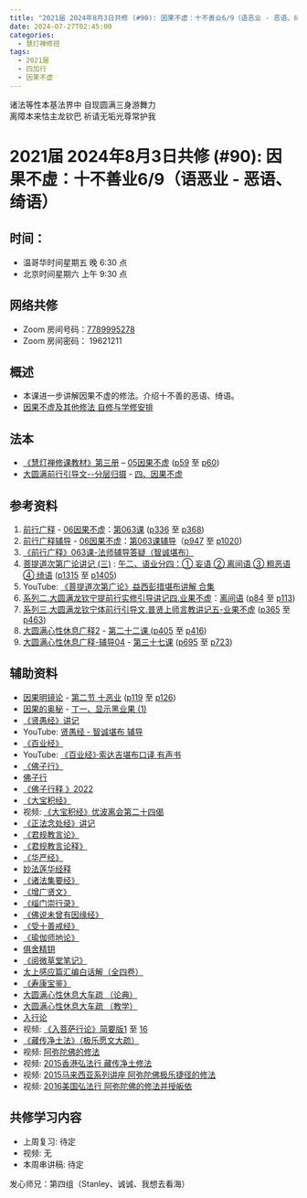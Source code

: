 ```yaml
---
title: "2021届 2024年8月3日共修 (#90): 因果不虚：十不善业6/9（语恶业 - 恶语、绮语）"
date: 2024-07-27T02:45:00
categories:
  - 慧灯禅修班
tags:
  - 2021届
  - 四加行
  - 因果不虚
---
```

诸法等性本基法界中 自现圆满三身游舞力\
离障本来怙主龙钦巴 祈请无垢光尊常护我

# 2021届 2024年8月3日共修 (#90): 因果不虚：十不善业6/9（语恶业 - 恶语、绮语）

## 时间：

* 温哥华时间星期五 晚 6:30 点
* 北京时间星期六 上午 9:30 点

## 网络共修

* Zoom 房间号码：[7789995278](https://us02web.zoom.us/j/7789995278?pwd=VjZmbWJFY2k2K0E5RVB2cTNIQmhqUT09)
* Zoom 房间密码： 19621211

## 概述

* 本课进一步讲解因果不虚的修法。介绍十不善的恶语、绮语。 
* [因果不虚及其他修法 自修与学修安排 ](https://fohuifayu.com/index.php/huideng-jiangtang/chanxiuke/zen-03/8655-zen03-ygbx)

## 法本

* [《慧灯禅修课教材》第三册](https://huidengchanxiu.net/books/b3/) – [05因果不虚](https://huidengchanxiu.net/books/b3/3-05) ([p59](https://huidengchanxiu.net/books/b3/3-05/#p59) 至 [p60](https://huidengchanxiu.net/books/b3/3-05/#p60))
* [大圆满前行引导文--分层归摄](https://huidengchanxiu.net/refs/qxgs/dymqx-fcgs) - [四、因果不虚](https://huidengchanxiu.net/refs/qxgs/dymqx-fcgs#%E5%9B%9B%E5%9B%A0%E6%9E%9C%E4%B8%8D%E8%99%9A) 

## 参考资料

1. [](https://huidengchanxiu.net/refs/qxgs/fudao/qxgsfd-06yg#%E5%89%8D%E8%A1%8C%E5%B9%BF%E9%87%8A059%E8%AF%BE-%E6%B3%95%E5%B8%88%E8%BE%85%E5%AF%BC%E7%AD%94%E7%96%91%E6%99%BA%E8%AF%9A%E5%A0%AA%E5%B8%83)[前行广释](https://huidengchanxiu.net/refs/qxgs) - [06因果不虚](https://huidengchanxiu.net/refs/qxgs/qxgs-06yg)：[第063课](https://huidengchanxiu.net/refs/qxgs/qxgs-06yg/#%E5%89%8D%E8%A1%8C%E5%B9%BF%E9%87%8A%E7%AC%AC063%E8%AF%BE) ([p336](https://huidengchanxiu.net/refs/qxgs/qxgs-06yg/#p336) 至 [p368](https://huidengchanxiu.net/refs/qxgs/qxgs-06yg/#p368))
2. [](https://huidengchanxiu.net/refs/qxgs/qxgs-06yg#%E5%89%8D%E8%A1%8C%E5%B9%BF%E9%87%8A%E7%AC%AC060%E8%AF%BE)[前行广释辅导](https://huidengchanxiu.net/refs/fudao) - [06因果不虚](https://huidengchanxiu.net/refs/qxgs/fudao/qxgsfd-06yg)：[第063课辅导](https://huidengchanxiu.net/refs/qxgs/fudao/qxgsfd-06yg/#%E5%89%8D%E8%A1%8C%E5%B9%BF%E9%87%8A%E7%AC%AC063%E8%AF%BE%E8%BE%85%E5%AF%BC)（[p947](https://huidengchanxiu.net/refs/qxgs/fudao/qxgsfd-06yg/#p947) 至 [p1020](https://huidengchanxiu.net/refs/qxgs/fudao/qxgsfd-06yg/#p1020))
3. [](https://huidengchanxiu.net/refs/qxgs/fudao/qxgsfd-06yg#%E5%89%8D%E8%A1%8C%E5%B9%BF%E9%87%8A059%E8%AF%BE-%E6%B3%95%E5%B8%88%E8%BE%85%E5%AF%BC%E7%AD%94%E7%96%91%E6%99%BA%E8%AF%9A%E5%A0%AA%E5%B8%83)[《前行广释》063课-法师辅导答疑（智诚堪布）](https://huidengchanxiu.net/refs/qxgs/fudao/qxgsfd-06yg/#%E5%89%8D%E8%A1%8C%E5%B9%BF%E9%87%8A063%E8%AF%BE-%E6%B3%95%E5%B8%88%E8%BE%85%E5%AF%BC%E7%AD%94%E7%96%91%E6%99%BA%E8%AF%9A%E5%A0%AA%E5%B8%83)
4. [菩提道次第广论讲记 (三)](https://huidengchanxiu.net/refs/ptdcdgl/3/) : [午二、语业分四：① 妄语 ② 离间语 ③ 粗恶语 ④ 绮语](https://huidengchanxiu.net/refs/ptdcdgl/3/#%E5%8D%88%E4%BA%8C%E8%AF%AD%E4%B8%9A%E5%88%86%E5%9B%9B-%E5%A6%84%E8%AF%AD--%E7%A6%BB%E9%97%B4%E8%AF%AD--%E7%B2%97%E6%81%B6%E8%AF%AD--%E7%BB%AE%E8%AF%AD) ([p1315](https://huidengchanxiu.net/refs/ptdcdgl/3/#p1315) 至 [p1405](https://huidengchanxiu.net/refs/ptdcdgl/3/#p1405))
5. YouTube: [《菩提道次第广论》益西彭措堪布讲解 合集](https://www.youtube.com/playlist?list=PLvhysUtdbxCBq9MxPLr6pauLmbwndXY9o)[](https://huidengchanxiu.net/refs/xmfw/s2/s2-sxyd4-ygbx)
6. [系列二.大圆满龙钦宁提前行实修引导讲记四.业果不虚](https://huidengchanxiu.net/refs/xmfw/s2/s2-sxyd4-ygbx)：[离间语](https://huidengchanxiu.net/refs/xmfw/s2/s2-sxyd4-ygbx/#b%E7%A6%BB%E9%97%B4%E8%AF%AD) ([p84](https://huidengchanxiu.net/refs/xmfw/s2/s2-sxyd4-ygbx/#p84) 至 [p113](https://huidengchanxiu.net/refs/xmfw/s2/s2-sxyd4-ygbx/#p113))
7. [系列三.大圆满龙钦宁体前行引导文.普贤上师言教讲记五-业果不虚](https://huidengchanxiu.net/refs/xmfw/s3/s3-ydw5-ygbx) ([p365](https://huidengchanxiu.net/refs/xmfw/s3/s3-ydw5-ygbx/#p365) 至 [p463](https://huidengchanxiu.net/refs/xmfw/s3/s3-ydw5-ygbx/#p463))
8. [大圆满心性休息广释2](https://huidengchanxiu.net/refs/dymxxxx/dymxxxx-gs2) - [第二十二课 ](https://huidengchanxiu.net/refs/dymxxxx/dymxxxx-gs2#%E7%AC%AC%E4%BA%8C%E5%8D%81%E4%BA%8C%E8%AF%BE) ([p405](https://huidengchanxiu.net/refs/dymxxxx/dymxxxx-gs2/#p405) 至 [p416](https://huidengchanxiu.net/refs/dymxxxx/dymxxxx-gs2/#p416))
9. [大圆满心性休息广释-辅导04](https://huidengchanxiu.net/refs/dymxxxx/fudao/fd-04) - [第三十七课](https://huidengchanxiu.net/refs/dymxxxx/fudao/fd-04#%E7%AC%AC%E4%B8%89%E5%8D%81%E4%B8%83%E8%AF%BE) ([p695](https://huidengchanxiu.net/refs/dymxxxx/fudao/fd-04/#p695) 至 [p723](https://huidengchanxiu.net/refs/dymxxxx/fudao/fd-04/#p723))

## **辅助资料**[](https://huidengchanxiu.net/refs/misc/zfncj01)[](https://www.huidengvan.com/posts/2023-08-05-2021%E5%B1%8A-2023%E5%B9%B48%E6%9C%8812%E6%97%A5%E5%85%B1%E4%BF%AE-46-%E8%BD%AE%E5%9B%9E%E8%BF%87%E6%82%A3%E6%95%B4%E4%BD%932-2%E4%B8%89%E6%A0%B9%E6%9C%AC%E8%8B%A6/)

* [](https://www.huidengvan.com/tags/%E4%BD%9B%E8%AF%B4%E7%A8%BB%E7%A7%86%E7%BB%8F/)[因果明镜论](https://huidengchanxiu.net/refs/misc/ygmjl) - [第二节 十恶业](https://huidengchanxiu.net/refs/misc/ygmjl#%E7%AC%AC%E4%BA%8C%E8%8A%82-%E5%8D%81%E6%81%B6%E4%B8%9A) ([p119](https://huidengchanxiu.net/refs/misc/ygmjl/#p119) 至 [p126](https://huidengchanxiu.net/refs/misc/ygmjl/#p126))
* [因果的奥秘](https://www.xianmixuezi.com/%E9%81%93%E6%AC%A1%E7%AC%AC%E6%96%87%E5%BA%93/%E4%B8%80%E4%B8%89%E5%9B%A0%E6%9E%9C%E7%9A%84%E5%A5%A5%E7%A7%98) - [丁一、显示黑业果 (1)](https://www.xianmixuezi.com/%E9%81%93%E6%AC%A1%E7%AC%AC%E6%96%87%E5%BA%93/%E4%B8%80%E4%B8%89%E5%9B%A0%E6%9E%9C%E7%9A%84%E5%A5%A5%E7%A7%98/%E4%B8%81%E4%B8%80%E6%98%BE%E7%A4%BA%E9%BB%91%E4%B8%9A%E6%9E%9C1)
* [《贤愚经》](https://www.xianmixuezi.com/%E4%BD%9B%E7%BB%8F%E5%AE%9D%E5%85%B8%E7%B3%BB%E5%88%97/%E8%B4%A4%E6%84%9A%E7%BB%8F)[讲记](https://www.xianmixuezi.com/%E4%BD%9B%E7%BB%8F%E5%AE%9D%E5%85%B8%E7%B3%BB%E5%88%97/%E8%B4%A4%E6%84%9A%E7%BB%8F)
* YouTube: [贤愚经 - 智诚堪布 辅导](https://www.youtube.com/playlist?list=PL5y-PP7QihJ2PAYENEEj52HovhP8amQGo)
* [《百业经》](http://mp3.aebeisi.com/pdf/xianmi/%E3%80%8A%E7%99%BE%E4%B8%9A%E7%BB%8F%E3%80%8B.pdf)
* YouTube: [《百业经》·索达吉堪布口译 有声书](https://www.youtube.com/playlist?list=PLYOi3WbNHCBtsHH6QTrxVJuvBtiNHWdj6)
* [《佛子行》](https://fohuifayu.com/index.php/other-column/xiangguan-jinglun/lundian/fozi-xing/8409-d48?title=)
* [佛子行](https://www.riyuebianzhao.com/%E5%85%A5%E9%97%A8/%E6%89%BE%E5%9B%9E%E6%9C%80%E5%88%9D%E7%9A%84%E4%BD%A0/%E4%BD%9B%E5%AD%90%E8%A1%8C)
* [《佛子行释 》2022](https://www.zhihuihai.net/%E6%99%BA%E6%82%B2%E5%AD%A6%E5%A0%82/2022%E4%BC%A0%E6%B3%95/%E4%BD%9B%E5%AD%90%E8%A1%8C%E9%87%8A2022)[](http://www.qldzj.com/htmljw/0020-ml.htm)[](https://yd.qq.com/web/reader/d98320e05b94d9d983ba94b)
* [《大宝积经》](http://www.shixiu.net/dujing/fojing/baoji-niepan/1749.html)
* 视频: [《大宝积经》优波离会第二十四偈](https://fohuifayu.com/index.php/huideng-jiangtang/rensheng-zhihui/zhihui-xilie/4215-l19019)
* [](http://www.qldzj.com/htmljw/0020-ml.htm)[《正法念处经》讲记](https://www.xianmixuezi.com/%E4%BD%9B%E7%BB%8F%E5%AE%9D%E5%85%B8%E7%B3%BB%E5%88%97/%E6%AD%A3%E6%B3%95%E5%BF%B5%E5%A4%84%E7%BB%8F)
* [《君规教言论》](https://mingguang.im/reading/%E5%90%9B%E8%A7%84%E6%95%99%E8%A8%80%E8%AE%BA)
* [《君规教言论释》](https://mingguang.im/reading/%E5%90%9B%E8%A7%84%E6%95%99%E8%A8%80%E8%AE%BA%E9%87%8A)
* [《华严经》](https://www.quanxue.cn/ct_fojia/huayanindex.html)
* [妙法莲华经释](https://www.riyuebianzhao.com/%E5%88%9D%E7%BA%A7/%E5%AD%A6%E7%BB%8F/%E5%A6%99%E6%B3%95%E8%8E%B2%E5%8D%8E%E7%BB%8F%E9%87%8A/)
* [《诸法集要经》](http://www.shixiu.net/dujing/fojing/jingjibu/2132.html)
* [《增广贤文》](https://www.8bei8.com/book/zengguangxianwen.html)
* [《缁门崇行录》](http://www.bfnn.org/bookgb/books/0998.htm)
* [《佛说未曾有因缘经》](http://fowap.goodweb.net.cn/news/news_view.asp?newsid=8676)
* [《受十善戒经》](https://bookgb.bfnn.org/books2/1346.htm)
* [《瑜伽师地论》](https://www.quanxue.cn/ct_fojia/yujiashidindex.html)
* [俱舍精钥](https://www.riyuebianzhao.com/%E4%BA%94%E8%AE%BA/%E4%BF%B1%E8%88%8D%E7%B2%BE%E9%92%A5)
* [](https://www.zhihuihai.net/%E6%99%BA%E6%82%B2%E5%AD%A6%E5%A0%82/2022%E4%BC%A0%E6%B3%95/%E4%BD%9B%E5%AD%90%E8%A1%8C%E9%87%8A2022)[《阅微草堂笔记》](https://ywct.5000yan.com/)
* [太上感应篇汇编白话解（全四卷）](https://yd.qq.com/web/bookDetail/1f732590721d121d1f7a27c)
* [《寿康宝鉴》](http://www.gz-kaihong.com/Uploads/download/file_material/149576255926d4a4ab2bcd4167.pdf)
* [大圆满心性休息大车疏 （论典）](https://fohuifayu.com/index.php/other-column/xiangguan-jinglun/lundian/xiuxi-dacheshu)
* [大圆满心性休息大车疏 （教学）](https://www.riyuebianzhao.com/%E9%AB%98%E7%BA%A7/%E4%BF%AE%E5%BF%83/%E5%A4%A7%E5%9C%86%E6%BB%A1%E5%BF%83%E6%80%A7%E4%BC%91%E6%81%AF%E5%A4%A7%E8%BD%A6%E7%96%8F)
* [入行论](https://www.riyuebianzhao.com/%E5%88%9D%E7%BA%A7/%E5%85%A5%E8%A1%8C%E8%AE%BA/%E5%85%A5%E8%8F%A9%E8%90%A8%E8%A1%8C%E8%AE%BA)
* [](https://www.riyuebianzhao.com/%E5%88%9D%E7%BA%A7/%E5%85%A5%E8%A1%8C%E8%AE%BA/%E5%85%A5%E8%8F%A9%E8%90%A8%E8%A1%8C%E8%AE%BA)视频: [《入菩萨行论》简要版1](https://fohuifayu.com/index.php/huideng-jiangtang/rensheng-zhihui/fojiao-xinlixue/9097-l23003) 至 [16](https://fohuifayu.com/index.php/huideng-jiangtang/rensheng-zhihui/fojiao-xinlixue/9330-l23021)
* [《藏传净土法》（极乐愿文大疏）](https://www.riyuebianzhao.com/%E5%88%9D%E7%BA%A7/%E5%87%80%E5%9C%9F/%E8%97%8F%E4%BC%A0%E5%87%80%E5%9C%9F%E6%B3%95)
* 视频: [阿弥陀佛的修法](https://fohuifayu.com/index.php/huideng-jiangtang/fofa-jianxiu/fofa-jianxiu-xilie/728-l11030)
* [](https://www.riyuebianzhao.com/%E5%88%9D%E7%BA%A7/%E5%87%80%E5%9C%9F/%E8%97%8F%E4%BC%A0%E5%87%80%E5%9C%9F%E6%B3%95)[](https://www.riyuebianzhao.com/%E5%88%9D%E7%BA%A7/%E5%87%80%E5%9C%9F/%E8%97%8F%E4%BC%A0%E5%87%80%E5%9C%9F%E6%B3%95)视频: [2015香港弘法行 藏传净土修法](https://fohuifayu.com/index.php/huideng-jiangtang/fofa-jianxiu/fofa-jianxiu-xilie/9785-l15094?title=%E8%97%8F%E4%BC%A0%E5%87%80%E5%9C%9F%E6%B3%95)
* 视频: [2015马来西亚系列讲座 阿弥陀佛极乐捷径的修法](https://fohuifayu.com/index.php/huideng-jiangtang/fofa-jianxiu/fofa-jianxiu-xilie/9790-l15003)
* 视频: [2016美国弘法行 阿弥陀佛的修法并授皈依](https://fohuifayu.com/index.php/huideng-jiangtang/huanqiu-xilie/mei-guo/1399-l16067)

[](http://www.shixiu.net/dujing/fojing/jingjibu/2126.html)

## **共修学习内容**

* 上周复习: 待定
* [](/f/up/串讲稿-人生八苦.pdf)视频: [](https://fohuifayu.com/index.php/huideng-jiangtang/fofa-jianxiu/chuli-xin/671-l11034)无
* 本周串讲稿: 待定

发心师兄：第四组（Stanley、诚诚、我想去看海）
